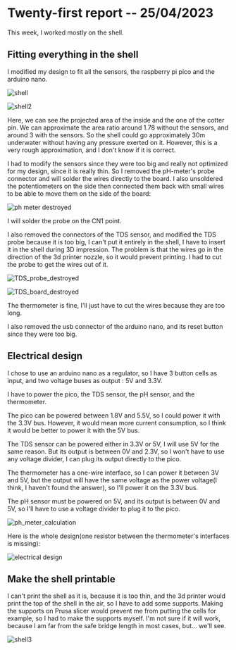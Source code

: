 # Twenty-first report -- 25/04/2023

This week, I worked mostly on the shell.

## Fitting everything in the shell

I modified my design to fit all the sensors, the raspberry pi pico and the arduino nano.

![shell](images_and_videos_for_reports/probe_inside1.png)

![shell2](images_and_videos_for_reports/probe_inside2.png)

Here, we can see the projected area of the inside and the one of the cotter pin. We can approximate the area ratio around 1.78 without the sensors, and around 3 with the sensors. So the shell could go approximately 30m underwater without having any pressure exerted on it. However, this is a very rough approximation, and I don't know if it is correct.

I had to modify the sensors since they were too big and really not optimized for my design, since it is really thin. So I removed the pH-meter's probe connector and will solder the wires directly to the board.
I also unsoldered the potentiometers on the side then connected them back with small wires to be able to move them on the side of the board:

![ph meter destroyed](images_and_videos_for_reports/ph_meter_destroyed.png)

I will solder the probe on the CN1 point.

I also removed the connectors of the TDS sensor, and modified the TDS probe because it is too big, I can't put it entirely in the shell, I have to insert it in the shell during 3D impression. The problem is that the wires go in the direction of the 3d printer nozzle, so it would prevent printing. I had to cut the probe to get the wires out of it.

![TDS_probe_destroyed](images_and_videos_for_reports/TDS_probe_destroyed.png)

![TDS_board_destroyed](images_and_videos_for_reports/TDS_board_destroyed.png)

The thermometer is fine, I'll just have to cut the wires because they are too long.

I also removed the usb connector of the arduino nano, and its reset button since they were too big.

## Electrical design

I chose to use an arduino nano as a regulator, so I have 3 button cells as input, and two voltage buses as output : 5V and 3.3V.

I have to power the pico, the TDS sensor, the pH sensor, and the thermometer.

The pico can be powered between 1.8V and 5.5V, so I could power it with the 3.3V bus. However, it would mean more current consumption, so I think it would be better to power it with the 5V bus.

The TDS sensor can be powered either in 3.3V or 5V, I will use 5V for the same reason. But its output is between 0V and 2.3V, so I won't have to use any voltage divider, I can plug its output directly to the pico.

The thermometer has a one-wire interface, so I can power it between 3V and 5V, but the output will have the same voltage as the power voltage(I think, I haven't found the answer), so I'll power it on the 3.3V bus.

The pH sensor must be powered on 5V, and its output is between 0V and 5V, so I'll have to use a voltage divider to plug it to the pico.

![ph_meter_calculation](images_and_videos_for_reports/output_ph_calculation.png)

Here is the whole design(one resistor between the thermometer's interfaces is missing):

![electrical design](images_and_videos_for_reports/electrical_diagram_probe.png)

## Make the shell printable

I can't print the shell as it is, because it is too thin, and the 3d printer would print the top of the shell in the air, so I have to add some supports. Making the supports on Prusa slicer would prevent me from putting the cells for example, so I had to make the supports myself. I'm not sure if it will work, because I am far from the safe bridge length in most cases, but... we'll see.

![shell3](images_and_videos_for_reports/probe_inside3.png)